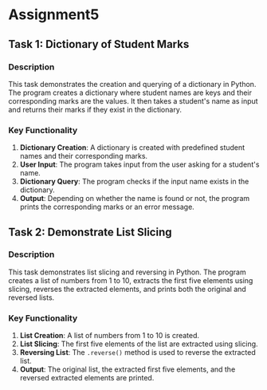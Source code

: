 # Assignment5
## Task 1: Dictionary of Student Marks

### Description
This task demonstrates the creation and querying of a dictionary in Python. The program creates a dictionary where student names are keys and their corresponding marks are the values. It then takes a student's name as input and returns their marks if they exist in the dictionary.

### Key Functionality
1. **Dictionary Creation**: A dictionary is created with predefined student names and their corresponding marks.
2. **User Input**: The program takes input from the user asking for a student's name.
3. **Dictionary Query**: The program checks if the input name exists in the dictionary.
4. **Output**: Depending on whether the name is found or not, the program prints the corresponding marks or an error message.

## Task 2: Demonstrate List Slicing

### Description
This task demonstrates list slicing and reversing in Python. The program creates a list of numbers from 1 to 10, extracts the first five elements using slicing, reverses the extracted elements, and prints both the original and reversed lists.

### Key Functionality
1. **List Creation**: A list of numbers from 1 to 10 is created.
2. **List Slicing**: The first five elements of the list are extracted using slicing.
3. **Reversing List**: The `.reverse()` method is used to reverse the extracted list.
4. **Output**: The original list, the extracted first five elements, and the reversed extracted elements are printed.
